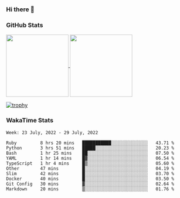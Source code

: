### Hi there 👋

### GitHub Stats

<a href="https://github.com/anuraghazra/github-readme-stats">
  <img align="center" height="170px" src="https://github-readme-stats.vercel.app/api/top-langs/?username=tksfjt1024&layout=compact&count_private=true&show_icons=true&show_icons=true&theme=graywhite" />
</a>
<a href="https://github.com/anuraghazra/github-readme-stats">
  <img align="center" height="170px" src="https://github-readme-stats.vercel.app/api?username=tksfjt1024&count_private=true&show_icons=true&show_icons=true&theme=graywhite" />
</a>

[![trophy](https://github-profile-trophy.vercel.app/?username=tksfjt1024)](https://github.com/ryo-ma/github-profile-trophy)

### WakaTime Stats

<!--START_SECTION:waka-->
```text
Week: 23 July, 2022 - 29 July, 2022

Ruby         8 hrs 20 mins   ███████████░░░░░░░░░░░░░░   43.71 % 
Python       3 hrs 51 mins   █████░░░░░░░░░░░░░░░░░░░░   20.23 % 
Bash         1 hr 25 mins    ██░░░░░░░░░░░░░░░░░░░░░░░   07.50 % 
YAML         1 hr 14 mins    █▓░░░░░░░░░░░░░░░░░░░░░░░   06.54 % 
TypeScript   1 hr 4 mins     █▒░░░░░░░░░░░░░░░░░░░░░░░   05.60 % 
Other        47 mins         █░░░░░░░░░░░░░░░░░░░░░░░░   04.19 % 
Slim         42 mins         █░░░░░░░░░░░░░░░░░░░░░░░░   03.70 % 
Docker       40 mins         █░░░░░░░░░░░░░░░░░░░░░░░░   03.50 % 
Git Config   30 mins         ▓░░░░░░░░░░░░░░░░░░░░░░░░   02.64 % 
Markdown     20 mins         ▒░░░░░░░░░░░░░░░░░░░░░░░░   01.76 % 
```
<!--END_SECTION:waka-->
